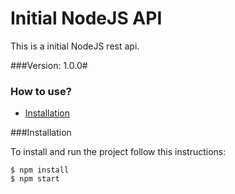 # Initial NodeJS API #

This is a initial NodeJS rest api.

###Version: 1.0.0#

### How to use? ###

* [Installation](#Installation)

###Installation

To install and run the project follow this instructions:
```
$ npm install
$ npm start

```
